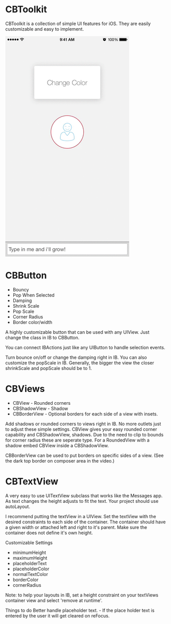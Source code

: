 CBToolkit
=========


CBToolkit is a collection of simple UI features for iOS. They are easily customizable and easy to implement. 


<img src="/CBToolkitVideo.gif">

<h1>CBButton</h1>

* Bouncy
* Pop When Selected 
* Damping
* Shrink Scale
* Pop Scale
* Corner Radius
* Border color/width


A highly customizable button that can be used with any UIView. Just change the class in IB to CBButton.

You can connect IBActions just like any UIButton to handle selection events. 

Turn bounce on/off or change the damping right in IB. You can also customize the popScale in IB. Generally, the bigger the view the closer shrinkScale and popScale should be to 1.



<h1>CBViews</h1>

* CBView - Rounded corners </br>
* CBShadowView - Shadow </br>
* CBBorderView - Optional borders for each side of a view with insets.

Add shadows or rounded corners to views right in IB. No more outlets just to adjust these simple settings. CBView gives your easy rounded corner capability and CBShadowView, shadows. Due to the need to clip to bounds for corner radius these are seperate type. For a RoundedView with a shadow embed CBView inside a CBShadowView.

CBBorderView can be used to put borders on specific sides of a view. (See the dark top border on composer area in the video.)


<h1>CBTextView</h1>

A very easy to use UITextView subclass that works like the Messages app. As text changes the height adjusts to fit the text. Your project should use autoLayout.

I recommend putting the textView in a UIView. Set the textView with the desired constraints to each side of the container. The container should have a given width or attached left and right to it's parent. Make sure the container does not define it's own height. 

Customizable Settings
* minimumHeight </br>
* maximumHeight </br>
* placeholderText </br>
* placeholderColor </br>
* normalTextColor </br>
* borderColor </br>
* cornerRadius

Note: to help your layouts in IB, set a height constraint on your textViews container view and select 'remove at runtime'.

Things to do
Better handle placeholder text. - If the place holder text is entered by the user it will get cleared on reFocus. 



